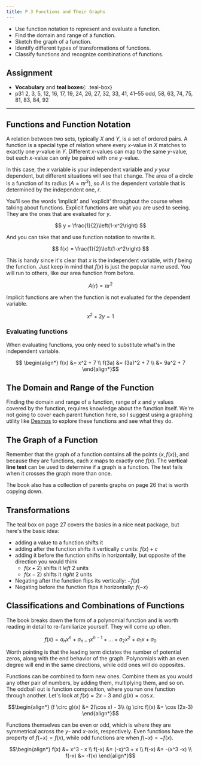 ```yaml
---
title: P.3 Functions and Their Graphs
---
```


- Use function notation to represent and evaluate a function.
- Find the domain and range of a function.
- Sketch the graph of a function.
- Identify different types of transformations of functions.
- Classify functions and recognize combinations of functions.

## Assignment

- **Vocabulary** and **teal boxes**{: .teal-box}
- p31 2, 3, 5, 12, 16, 17, 19, 24, 26, 27, 32, 33, 41, 41–55 odd, 58, 63, 74, 75, 81, 83, 84, 92

---

## Functions and Function Notation

A relation between two sets, typically $X$ and $Y$, is a set of ordered pairs. A function is a special type of relation where every $x$-value in $X$ matches to exactly one $y$-value in $Y$. Different $x$-values can map to the same $y$-value, but each $x$-value can only be paired with one $y$-value.

In this case, the $x$ variable is your independent variable and $y$ your dependent, but different situations will see that change. The area of a circle is a function of its radius $(A=\pi r^2)$, so $A$ is the dependent variable that is determined by the independent one, $r$.

You'll see the words 'implicit' and 'explicit' throughout the course when talking about functions. Explicit functions are what you are used to seeing. They are the ones that are evaluated for $y$.

$$ y = \frac{1}{2}\left(1-x^2\right) $$

And you can take that and use function notation to rewrite it.

$$ f(x) = \frac{1}{2}\left(1-x^2\right) $$

This is handy since it's clear that $x$ is the independent variable, with $f$ being the function. Just keep in mind that $f(x)$ is just the popular name used. You will run to others, like our area function from before.

$$ A(r) = \pi r^2 $$

Implicit functions are when the function is not evaluated for the dependent variable.

$$ x^2 + 2y = 1 $$

### Evaluating functions

When evaluating functions, you only need to substitute what's in the independent variable.

$$ \begin{align*}
f(x)  &= x^2 + 7 \\
f(3a) &= (3a)^2 + 7 \\
      &= 9a^2 + 7
\end{align*}$$

## The Domain and Range of the Function

Finding the domain and range of a function, range of $x$ and $y$ values covered by the function, requires knowledge about the function itself. We're not going to cover each parent function here, so I suggest using a graphing utility like [Desmos](https://www.desmos.com/calculator) to explore these functions and see what they do.

## The Graph of a Function

Remember that the graph of a function contains all the points $(x,f(x))$, and because they are functions, each $x$ maps to exactly one $f(x)$. The **vertical line test** can be used to determine if a graph is a function. The test fails when it crosses the graph more than once.

The book also has a collection of parents graphs on page 26 that is worth copying down.

## Transformations

The teal box on page 27 covers the basics in a nice neat package, but here's the basic idea:

- adding a value to a function shifts it
- adding after the function shifts it vertically $c$ units: $f(x)+c$
- adding it before the function shifts in horizontally, but opposite of the direction you would think
  - $f(x+2)$ shifts it _left_ 2 units
  - $f(x-2)$ shifts it _right_ 2 units
- Negating after the function flips its vertically: $-f(x)$
- Negating before the function flips it horizontally: $f(-x)$

## Classifications and Combinations of Functions

The book breaks down the form of a polynomial function and is worth reading in detail to re-familiarize yourself. They will come up often.

$$ f(x) = a_nx^n + a_{n-1}x^{n-1} + \dots + a_2x^2 + a_1x + a_0$$

Worth pointing is that the leading term dictates the number of potential zeros, along with the end behavior of the graph. Polynomials with an even degree will end in the same directions, while odd ones will do opposites.

Functions can be combined to form new ones. Combine them as you would any other pair of numbers, by adding them, multiplying them, and so on. The oddball out is function composition, where you run one function through another. Let's look at $f(x) = 2x-3$ and $g(x)=\cos x$.

$$\begin{align*}
(f \circ g)(x) &= 2(\cos x) - 3\\
(g \circ f)(x) &= \cos (2x-3)
\end{align*}$$

Functions themselves can be even or odd, which is where they are symmetrical across the $y$- and $x$-axis, respectively. Even functions have the property of $f(-x)=f(x)$, while odd functions are when $f(-x)=-f(x)$.

$$\begin{align*}
f(x)  &= x^3 - x \\
f(-x) &= (-x)^3 + x \\
f(-x) &= -(x^3 -x) \\
f(-x) &= -f(x)
\end{align*}$$
